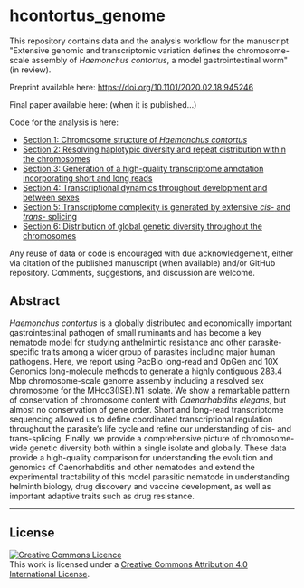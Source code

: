 # hcontortus_genome

This repository contains data and the analysis workflow for the manuscript "Extensive genomic and transcriptomic variation defines
the chromosome-scale assembly of *Haemonchus contortus*, a model gastrointestinal worm" (in review).

Preprint available here: https://doi.org/10.1101/2020.02.18.945246

Final paper available here: (when it is published...)

Code for the analysis is here:
- [Section 1: Chromosome structure of *Haemonchus contortus*](03_code/hcontortus_genome.section1_workbook.md)
- [Section 2: Resolving haplotypic diversity and repeat distribution within the chromosomes](03_code/hcontortus_genome.section2_workbook.md)
- [Section 3: Generation of a high-quality transcriptome annotation incorporating short and long reads](03_code/hcontortus_genome.section3_workbook.md)
- [Section 4: Transcriptional dynamics throughout development and between sexes](03_code/hcontortus_genome.section4_workbook.md)
- [Section 5: Transcriptome complexity is generated by extensive *cis-* and *trans-* splicing](03_code/hcontortus_genome.section5_workbook.md)
- [Section 6: Distribution of global genetic diversity throughout the chromosomes](03_code/hcontortus_genome.section6_workbook.md)

Any reuse of data or code is encouraged with due acknowledgement, either via citation of the published manuscript (when available) and/or GitHub repository. Comments, suggestions, and discussion are welcome.

## Abstract
*Haemonchus contortus* is a globally distributed and economically important gastrointestinal pathogen of small ruminants and has become a key nematode model for studying anthelmintic resistance and other parasite-specific traits among a wider group of parasites including major human pathogens. Here, we report using PacBio long-read and OpGen and 10X Genomics long-molecule methods to generate a highly contiguous 283.4 Mbp chromosome-scale genome assembly including a resolved sex chromosome for the MHco3(ISE).N1 isolate. We show a remarkable pattern of conservation of chromosome content with *Caenorhabditis elegans*, but almost no conservation of gene order. Short and long-read transcriptome sequencing allowed us to define coordinated transcriptional regulation throughout the parasite’s life cycle and refine our understanding of cis- and trans-splicing. Finally, we provide a comprehensive picture of chromosome-wide genetic diversity both within a single isolate and globally. These data provide a high-quality comparison for understanding the evolution and genomics of Caenorhabditis and other nematodes and extend the experimental tractability of this model parasitic nematode in understanding helminth biology, drug discovery and vaccine development, as well as important adaptive traits such as drug resistance.




******
## License
<a rel="license" href="http://creativecommons.org/licenses/by/4.0/"><img alt="Creative Commons Licence" style="border-width:0" src="https://i.creativecommons.org/l/by/4.0/88x31.png" /></a><br />This work is licensed under a <a rel="license" href="http://creativecommons.org/licenses/by/4.0/">Creative Commons Attribution 4.0 International License</a>.
